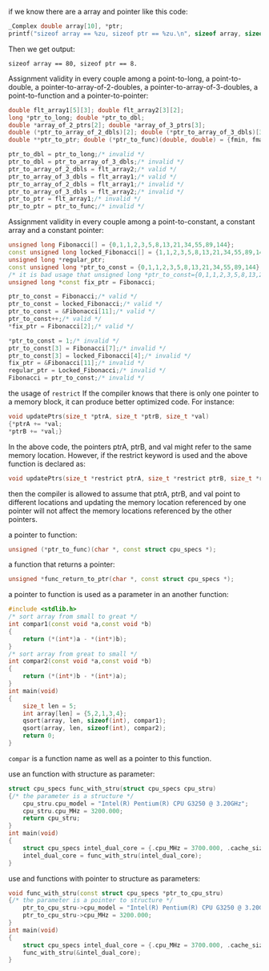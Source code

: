 if we know there are a array and pointer like this code:
```cpp
_Complex double array[10], *ptr;
printf("sizeof array == %zu, sizeof ptr == %zu.\n", sizeof array, sizeof ptr);
```
Then we get output:
```shell
sizeof array == 80, sizeof ptr == 8.
```


Assignment validity in every couple among a point-to-long, a point-to-double, a pointer-to-array-of-2-doubles, a pointer-to-array-of-3-doubles, a point-to-function and a pointer-to-pointer:
```cpp
double flt_array1[5][3]; double flt_array2[3][2];
long *ptr_to_long; double *ptr_to_dbl;
double *array_of_2_ptrs[2]; double *array_of_3_ptrs[3];
double (*ptr_to_array_of_2_dbls)[2]; double (*ptr_to_array_of_3_dbls)[3];
double **ptr_to_ptr; double (*ptr_to_func)(double, double) = {fmin, fmax, pow, atan2, fmod};

ptr_to_dbl = ptr_to_long;/* invalid */
ptr_to_dbl = ptr_to_array_of_3_dbls;/* invalid */
ptr_to_array_of_2_dbls = flt_array2;/* valid */
ptr_to_array_of_3_dbls = flt_array1;/* valid */
ptr_to_array_of_2_dbls = flt_array1;/* invalid */
ptr_to_array_of_3_dbls = flt_array2;/* invalid */
ptr_to_ptr = flt_array1;/* invalid */
ptr_to_ptr = ptr_to_func;/* invalid */
```


Assignment validity in every couple among a point-to-constant, a constant array and a constant pointer:
```cpp
unsigned long Fibonacci[] = {0,1,1,2,3,5,8,13,21,34,55,89,144};
const unsigned long locked_Fibonacci[] = {1,1,2,3,5,8,13,21,34,55,89,144,233,377};
unsigned long *regular_ptr;
const unsigned long *ptr_to_const = {0,1,1,2,3,5,8,13,21,34,55,89,144};
/* it is bad usage that unsigned long *ptr_to_const={0,1,1,2,3,5,8,13,21,34,55,89,144}; */
unsigned long *const fix_ptr = Fibonacci;

ptr_to_const = Fibonacci;/* valid */
ptr_to_const = locked_Fibonacci;/* valid */
ptr_to_const = &Fibonacci[11];/* valid */
ptr_to_const++;/* valid */
*fix_ptr = Fibonacci[2];/* valid */

*ptr_to_const = 1;/* invalid */
ptr_to_const[3] = Fibonacci[7];/* invalid */
ptr_to_const[3] = locked_Fibonacci[4];/* invalid */
fix_ptr = &Fibonacci[11];/* invalid */
regular_ptr = Locked_Fibonacci;/* invalid */
Fibonacci = ptr_to_const;/* invalid */
```


the usage of `restrict`
If the compiler knows that there is only one pointer to a memory block, it can produce better optimized code. For instance:
```cpp
void updatePtrs(size_t *ptrA, size_t *ptrB, size_t *val)
{*ptrA += *val;
*ptrB += *val;}
```
In the above code, the pointers ptrA, ptrB, and val might refer to the same memory location.
However, if the restrict keyword is used and the above function is declared as:
```cpp
void updatePtrs(size_t *restrict ptrA, size_t *restrict ptrB, size_t *restrict val);
```
then the compiler is allowed to assume that ptrA, ptrB, and val point to different locations and updating the memory location referenced by one pointer will not affect the memory locations referenced by the other pointers.


a pointer to function:
```cpp
unsigned (*ptr_to_func)(char *, const struct cpu_specs *);
```
a function that returns a pointer:
```cpp
unsigned *func_return_to_ptr(char *, const struct cpu_specs *);
```


a pointer to function is used as a parameter in an another function:
```cpp
#include <stdlib.h>
/* sort array from small to great */
int compar1(const void *a,const void *b)
{
    return (*(int*)a - *(int*)b);
}
/* sort array from great to small */
int compar2(const void *a,const void *b)
{
    return (*(int*)b - *(int*)a);
}
int main(void)
{
    size_t len = 5;
    int array[len] = {5,2,1,3,4};
    qsort(array, len, sizeof(int), compar1);
    qsort(array, len, sizeof(int), compar2);
    return 0;
}
```
`compar` is a function name as well as a pointer to this function.


use an function with structure as parameter:
```cpp
struct cpu_specs func_with_stru(struct cpu_specs cpu_stru)
{/* the parameter is a structure */
    cpu_stru.cpu_model = "Intel(R) Pentium(R) CPU G3250 @ 3.20GHz";
    cpu_stru.cpu_MHz = 3200.000;
    return cpu_stru;
}
int main(void)
{
    struct cpu_specs intel_dual_core = {.cpu_MHz = 3700.000, .cache_size = 512, .clflush_size = 64};
    intel_dual_core = func_with_stru(intel_dual_core);
}
```
use and functions with pointer to structure as parameters:
```cpp
void func_with_stru(const struct cpu_specs *ptr_to_cpu_stru)
{/* the parameter is a pointer to structure */
    ptr_to_cpu_stru->cpu_model = "Intel(R) Pentium(R) CPU G3250 @ 3.20GHz";
    ptr_to_cpu_stru->cpu_MHz = 3200.000;
}
int main(void)
{
    struct cpu_specs intel_dual_core = {.cpu_MHz = 3700.000, .cache_size = 512, .clflush_size = 64};
    func_with_stru(&intel_dual_core);
}
```